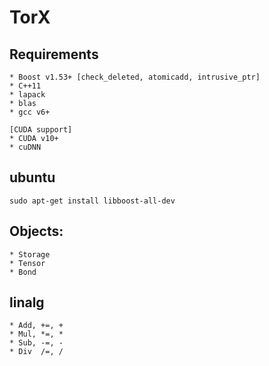 # TorX

## Requirements
    * Boost v1.53+ [check_deleted, atomicadd, intrusive_ptr]
    * C++11
    * lapack 
    * blas 
    * gcc v6+

    [CUDA support]
    * CUDA v10+
    * cuDNN
    
## ubuntu
    sudo apt-get install libboost-all-dev

## Objects:
    * Storage
    * Tensor
    * Bond

## linalg
    * Add, +=, +
    * Mul, *=, *
    * Sub, -=, -
    * Div  /=, /
